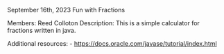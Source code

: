 September 16th, 2023
Fun with Fractions

Members: Reed Colloton
Description: This is a simple calculator for fractions written in java.

Additional resources:
    - https://docs.oracle.com/javase/tutorial/index.html
